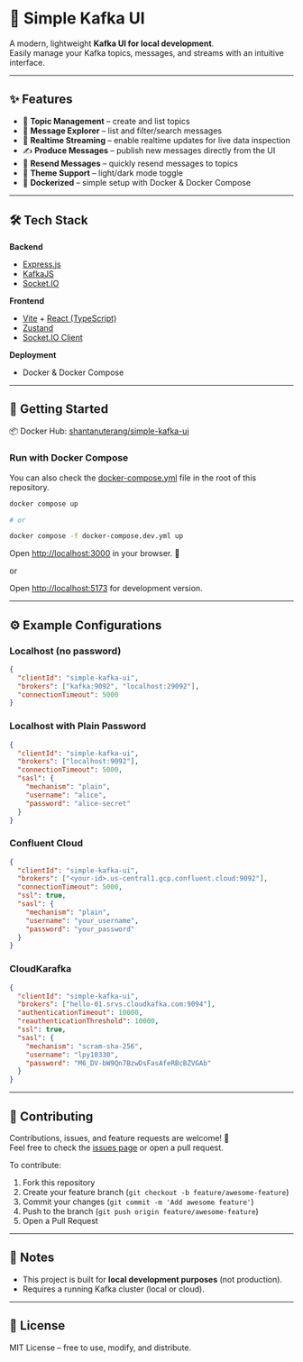 # 🚀 Simple Kafka UI

A modern, lightweight **Kafka UI for local development**.  
Easily manage your Kafka topics, messages, and streams with an intuitive interface.  

---

## ✨ Features

- 🔧 **Topic Management** – create and list topics  
- 📜 **Message Explorer** – list and filter/search messages  
- 📡 **Realtime Streaming** – enable realtime updates for live data inspection  
- ✍️ **Produce Messages** – publish new messages directly from the UI  
- 🔁 **Resend Messages** – quickly resend messages to topics  
- 🎨 **Theme Support** – light/dark mode toggle  
- 🐳 **Dockerized** – simple setup with Docker & Docker Compose  

---

## 🛠️ Tech Stack

**Backend**  
- [Express.js](https://expressjs.com/)  
- [KafkaJS](https://kafka.js.org/)  
- [Socket.IO](https://socket.io/)  

**Frontend**  
- [Vite](https://vitejs.dev/) + [React (TypeScript)](https://react.dev/)  
- [Zustand](https://github.com/pmndrs/zustand)  
- [Socket.IO Client](https://socket.io/docs/v4/client-api/)  

**Deployment**  
- Docker & Docker Compose  

---

## 🚀 Getting Started

📦 Docker Hub: [shantanuterang/simple-kafka-ui](https://hub.docker.com/r/shantanuterang/simple-kafka-ui)

### Run with Docker Compose
You can also check the [docker-compose.yml](./docker-compose.yml) file in the root of this repository.


```bash
docker compose up

# or

docker compose -f docker-compose.dev.yml up 

```

Open [http://localhost:3000](http://localhost:3000) in your browser. 🎉

or 

Open [http://localhost:5173](http://localhost:5173) for development version.


---

## ⚙️ Example Configurations

### Localhost (no password)
```json
{
  "clientId": "simple-kafka-ui",
  "brokers": ["kafka:9092", "localhost:29092"],
  "connectionTimeout": 5000
}
```

### Localhost with Plain Password
```json
{
  "clientId": "simple-kafka-ui",
  "brokers": ["localhost:9092"],
  "connectionTimeout": 5000,
  "sasl": {
    "mechanism": "plain",
    "username": "alice",
    "password": "alice-secret"
  }
}
```

### Confluent Cloud
```json
{
  "clientId": "simple-kafka-ui",
  "brokers": ["<your-id>.us-central1.gcp.confluent.cloud:9092"],
  "connectionTimeout": 5000,
  "ssl": true,
  "sasl": {
    "mechanism": "plain",
    "username": "your_username",
    "password": "your_password"
  }
}
```

### CloudKarafka
```json
{
  "clientId": "simple-kafka-ui",
  "brokers": ["hello-01.srvs.cloudkafka.com:9094"],
  "authenticationTimeout": 10000,
  "reauthenticationThreshold": 10000,
  "ssl": true,
  "sasl": {
    "mechanism": "scram-sha-256",
    "username": "lpy10330",
    "password": "M6_DV-bW9Qn7BzwDsFasAfeRBcBZVGAb"
  }
}
```

---

## 🤝 Contributing

Contributions, issues, and feature requests are welcome! 🎉  
Feel free to check the [issues page](../../issues) or open a pull request.

To contribute:
1. Fork this repository
2. Create your feature branch (`git checkout -b feature/awesome-feature`)
3. Commit your changes (`git commit -m 'Add awesome feature'`)
4. Push to the branch (`git push origin feature/awesome-feature`)
5. Open a Pull Request

---

## 📌 Notes
- This project is built for **local development purposes** (not production).  
- Requires a running Kafka cluster (local or cloud).  

---

## 📜 License
MIT License – free to use, modify, and distribute.